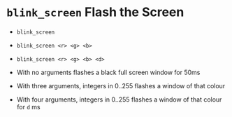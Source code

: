 # `blink_screen` Flash the Screen

* `blink_screen`
* `blink_screen <r> <g> <b>`
* `blink_screen <r> <g> <b> <d>`

* With no arguments flashes a black full screen window for 50ms
* With three arguments, integers in 0..255 flashes a window of that colour
* With four arguments, integers in 0..255 flashes a window of that colour for `d` ms


